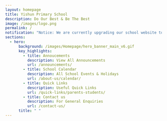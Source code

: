 ```yaml
---
layout: homepage
title: Yishun Primary School
description: Do Our Best & Be The Best
image: /images/logo.png
permalink: /
notification: "Notice: We are currently upgrading our school website to serve you better."
sections:
  - hero:
      background: /images/Homepage/hero_banner_main_v6.gif
      key_highlights:
        - title: Annoucements
          description: View All Announcements
          url: /announcements/
        - title: School Calendar
          description: All School Events & Holidays
          url: /about-us/calendar/
        - title: Quick Links
          description: Useful Quick Links
          url: /quick-links/parents-students/
        - title: Contact us
          description: For General Enquiries
          url: /contact-us/
      title: " "
---
```

